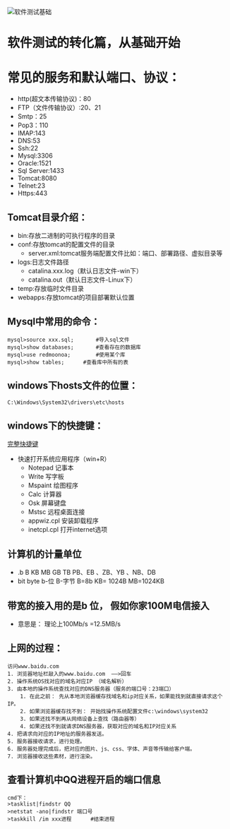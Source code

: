 
![软件测试基础](https://i.imgur.com/pmzAKKi.jpg)
# 软件测试的转化篇，从基础开始

# 常见的服务和默认端口、协议：

- http(超文本传输协议)：80
- FTP（文件传输协议）:20、21
- Smtp：25
- Pop3：110
- IMAP:143
- DNS:53
- Ssh:22
- Mysql:3306
- Oracle:1521
- Sql Server:1433
- Tomcat:8080
- Telnet:23
- Https:443 

## Tomcat目录介绍：

- bin:存放二进制的可执行程序的目录
- conf:存放tomcat的配置文件的目录
	- server.xml:tomcat服务端配置文件比如：端口、部署路径、虚拟目录等
- logs:日志文件路径
	- catalina.xxx.log（默认日志文件-win下）
	- catalina.out（默认日志文件-Linux下）
- temp:存放临时文件目录
- webapps:存放tomcat的项目部署默认位置

## Mysql中常用的命令：

    mysql>source xxx.sql;		#导入sql文件
	mysql>show databases;		#查看存在的数据库
	mysql>use redmoonoa;		#使用某个库
	mysql>show tables;		#查看库中所有的表

## windows下hosts文件的位置：

	C:\Windows\System32\drivers\etc\hosts

## windows下的快捷键：

[完整快捷键](https://support.microsoft.com/zh-cn/help/12445/windows-keyboard-shortcuts)

- 快速打开系统应用程序（win+R） 
	- Notepad   记事本 
	- Write  写字板 
	- Mspaint  绘图程序 
	- Calc   计算器 
	- Osk   屏幕键盘 
	- Mstsc  远程桌面连接 
	- appwiz.cpl   安装卸载程序 
	- inetcpl.cpl   打开internet选项

## 计算机的计量单位

- .b     B  KB   MB  GB   TB   PB、EB 、ZB、YB 、NB、DB 
- bit    byte b-位   B-字节   B=8b      KB= 1024B  MB=1024KB

## 带宽的接入用的是b 位， 假如你家100M电信接入

- 意思是： 理论上100Mb/s =12.5MB/s 

## 上网的过程：

	访问www.baidu.com 
	1. 浏览器地址栏敲入的www.baidu.com  ——>回车
	2. 操作系统OS找对应的域名对应IP （域名解析）
	3. 由本地的操作系统查找对应的DNS服务器（服务的端口号：23端口）
		1. 在此之前： 先从本地浏览器缓存找域名和ip对应关系，如果能找到就直接请求这个IP。
		2. 如果浏览器缓存找不到： 开始找操作系统配置文件c:\windows\system32
		3. 如果还找不到再从网络设备上查找（路由器等）
		4. 如果还找不到就请求DNS服务器，获取对应的域名和IP对应关系
	4. 把请求向对应的IP地址的服务器发送。
	5. 服务器接收请求，进行处理。
	6. 服务器处理完成后，把对应的图片、js、css、字体、声音等传输给客户端。
	7. 浏览器接收这些素材，进行渲染。

## 查看计算机中QQ进程开启的端口信息

	cmd下：
	>tasklist|findstr QQ
	>netstat -ano|findstr 端口号
	>taskkill /im xxx进程      #结束进程
